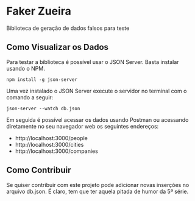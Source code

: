 # Faker Zueira

Biblioteca de geração de dados falsos para teste

## Como Visualizar os Dados

Para testar a biblioteca é possível usar o JSON Server. Basta instalar usando o NPM.

```
npm install -g json-server
```

Uma vez instalado o JSON Server execute o servidor no terminal com o comando a seguir:

```
json-server --watch db.json
```

Em seguida é possível acessar os dados usando Postman ou acessando diretamente no seu navegador web os seguintes endereços:

- http://localhost:3000/people
- http://localhost:3000/cities
- http://localhost:3000/companies

## Como Contribuir

Se quiser contribuir com este projeto pode adicionar novas inserções no arquivo db.json. É claro, tem que ter aquela pitada de humor da 5ª série.